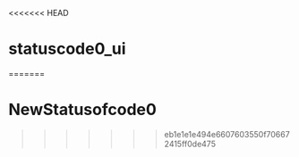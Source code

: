 <<<<<<< HEAD
# statuscode0_ui
=======
# NewStatusofcode0
>>>>>>> eb1e1e1e494e6607603550f706672415ff0de475
